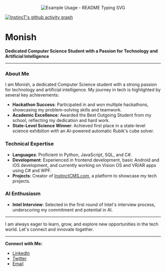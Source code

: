

<!--
**monish-instinct/monish-instinct** is a ✨ _special_ ✨ repository because its `README.md` (this file) appears on your GitHub profile.

Here are some ideas to get you started:

- 🔭 I’m currently working on ...
- 🌱 I’m currently learning ...
- 👯 I’m looking to collaborate on ...
- 🤔 I’m looking for help with ...
- 💬 Ask me about ...
- 📫 How to reach me: ...
- 😄 Pronouns: ...
- ⚡ Fun fact: ...
-->
<p align="center">
  <img src="https://readme-typing-svg.demolab.com/?lines=Hi+there..!&font=Fira%20Code&center=true&width=380&height=50&duration=4000&pause=1000" alt="Example Usage - README Typing SVG">
</p>

[![InstincT's github activity graph](https://github-readme-activity-graph.vercel.app/graph?username=monish-instinct&bg_color=000000&color=d695d1&line=91368b&point=636363&area=true&hide_border=true)](https://github.com/ashutosh00710/github-readme-activity-graph)

# Monish

**Dedicated Computer Science Student with a Passion for Technology and Artificial Intelligence**

---

### About Me

I am Monish, a dedicated Computer Science student with a strong passion for technology and artificial intelligence. My journey in tech is highlighted by several key achievements:

- **Hackathon Success**: Participated in and won multiple hackathons, showcasing my problem-solving skills and teamwork.
- **Academic Excellence**: Awarded the Best Outgoing Student from my school, reflecting my dedication and hard work.
- **State-Level Science Winner**: Achieved first place in a state-level science exhibition with an AI-powered automatic Rubik's cube solver.

### Technical Expertise

- **Languages**: Proficient in Python, JavaScript, SQL, and C#.
- **Development**: Experienced in frontend development, basic Android and iOS development, and currently working on Vision OS and VR/AR apps using C# and WPF.
- **Projects**: Creator of [InstinctCMS.com](http://instinctcms.com), a platform to showcase my tech projects.

### AI Enthusiasm

- **Intel Interview**: Selected in the first round of Intel's interview process, underscoring my commitment and potential in AI.

---

I am always eager to learn, grow, and explore new opportunities in the tech world. Let's connect and innovate together.

---

**Connect with Me:**

- [LinkedIn](https://www.linkedin.com/monish-instinct)
- [Twitter](https://twitter.com/monish_instinct)
- [Email](mailto:pjmonish2005@gmail.com)
